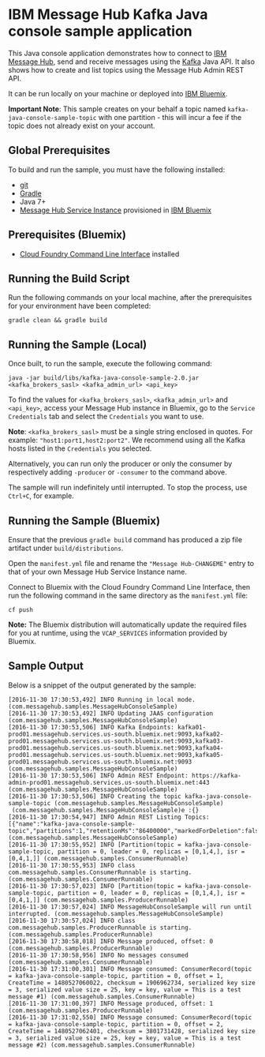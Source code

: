# IBM Message Hub Kafka Java console sample application
This Java console application demonstrates how to connect to [IBM Message Hub](https://console.ng.bluemix.net/docs/services/MessageHub/index.html), send and receive messages using the [Kafka](https://kafka.apache.org) Java API. It also shows how to create and list topics using the Message Hub Admin REST API.

It can be run locally on your machine or deployed into [IBM Bluemix](https://console.ng.bluemix.net/).

__Important Note__: This sample creates on your behalf a topic named `kafka-java-console-sample-topic` with one partition - this will incur a fee if the topic does not already exist on your account.

## Global Prerequisites
To build and run the sample, you must have the following installed:
* [git](https://git-scm.com/)
* [Gradle](https://gradle.org/)
* Java 7+
* [Message Hub Service Instance](https://console.ng.bluemix.net/catalog/services/message-hub/) provisioned in [IBM Bluemix](https://console.ng.bluemix.net/)

## Prerequisites (Bluemix)
* [Cloud Foundry Command Line Interface](https://github.com/cloudfoundry/cli/releases) installed

## Running the Build Script
Run the following commands on your local machine, after the prerequisites for your environment have been completed:
```shell
gradle clean && gradle build
 ```

## Running the Sample (Local)
Once built, to run the sample, execute the following command:
```shell
java -jar build/libs/kafka-java-console-sample-2.0.jar <kafka_brokers_sasl> <kafka_admin_url> <api_key>
```

To find the values for `<kafka_brokers_sasl>`, `<kafka_admin_url>` and `<api_key>`, access your Message Hub instance in Bluemix, go to the `Service Credentials` tab and select the `Credentials` you want to use.

__Note__: `<kafka_brokers_sasl>` must be a single string enclosed in quotes. For example: `"host1:port1,host2:port2"`. We recommend using all the Kafka hosts listed in the `Credentials` you selected.

Alternatively, you can run only the producer or only the consumer by respectively adding `-producer` or `-consumer`  to the command above.

The sample will run indefinitely until interrupted. To stop the process, use `Ctrl+C`, for example.

## Running the Sample (Bluemix)
Ensure that the previous `gradle build` command has produced a zip file artifact under `build/distributions`.

Open the `manifest.yml` file and rename the `"Message Hub-CHANGEME"` entry to that of your own
Message Hub Service Instance name.

Connect to Bluemix with the Cloud Foundry Command Line Interface, then run the following command in
the same directory as the `manifest.yml` file:
```shell
cf push
```

__Note:__ The Bluemix distribution will automatically update the required files for you at runtime,
using the `VCAP_SERVICES` information provided by Bluemix.

## Sample Output
Below is a snippet of the output generated by the sample:

```
[2016-11-30 17:30:53,492] INFO Running in local mode. (com.messagehub.samples.MessageHubConsoleSample)
[2016-11-30 17:30:53,492] INFO Updating JAAS configuration (com.messagehub.samples.MessageHubConsoleSample)
[2016-11-30 17:30:53,506] INFO Kafka Endpoints: kafka01-prod01.messagehub.services.us-south.bluemix.net:9093,kafka02-prod01.messagehub.services.us-south.bluemix.net:9093,kafka03-prod01.messagehub.services.us-south.bluemix.net:9093,kafka04-prod01.messagehub.services.us-south.bluemix.net:9093,kafka05-prod01.messagehub.services.us-south.bluemix.net:9093 (com.messagehub.samples.MessageHubConsoleSample)
[2016-11-30 17:30:53,506] INFO Admin REST Endpoint: https://kafka-admin-prod01.messagehub.services.us-south.bluemix.net:443 (com.messagehub.samples.MessageHubConsoleSample)
[2016-11-30 17:30:53,506] INFO Creating the topic kafka-java-console-sample-topic (com.messagehub.samples.MessageHubConsoleSample)
 (com.messagehub.samples.MessageHubConsoleSample)e :{}
[2016-11-30 17:30:54,947] INFO Admin REST Listing Topics: [{"name":"kafka-java-console-sample-topic","partitions":1,"retentionMs":"86400000","markedForDeletion":false}] (com.messagehub.samples.MessageHubConsoleSample)
[2016-11-30 17:30:55,952] INFO [Partition(topic = kafka-java-console-sample-topic, partition = 0, leader = 0, replicas = [0,1,4,], isr = [0,4,1,]] (com.messagehub.samples.ConsumerRunnable)
[2016-11-30 17:30:55,953] INFO class com.messagehub.samples.ConsumerRunnable is starting. (com.messagehub.samples.ConsumerRunnable)
[2016-11-30 17:30:57,023] INFO [Partition(topic = kafka-java-console-sample-topic, partition = 0, leader = 0, replicas = [0,1,4,], isr = [0,4,1,]] (com.messagehub.samples.ProducerRunnable)
[2016-11-30 17:30:57,024] INFO MessageHubConsoleSample will run until interrupted. (com.messagehub.samples.MessageHubConsoleSample)
[2016-11-30 17:30:57,024] INFO class com.messagehub.samples.ProducerRunnable is starting. (com.messagehub.samples.ProducerRunnable)
[2016-11-30 17:30:58,018] INFO Message produced, offset: 0 (com.messagehub.samples.ProducerRunnable)
[2016-11-30 17:30:58,956] INFO No messages consumed (com.messagehub.samples.ConsumerRunnable)
[2016-11-30 17:31:00,301] INFO Message consumed: ConsumerRecord(topic = kafka-java-console-sample-topic, partition = 0, offset = 1, CreateTime = 1480527060022, checksum = 1906962734, serialized key size = 3, serialized value size = 25, key = key, value = This is a test message #1) (com.messagehub.samples.ConsumerRunnable)
[2016-11-30 17:31:00,397] INFO Message produced, offset: 1 (com.messagehub.samples.ProducerRunnable)
[2016-11-30 17:31:02,550] INFO Message consumed: ConsumerRecord(topic = kafka-java-console-sample-topic, partition = 0, offset = 2, CreateTime = 1480527062401, checksum = 3801731428, serialized key size = 3, serialized value size = 25, key = key, value = This is a test message #2) (com.messagehub.samples.ConsumerRunnable)
```
